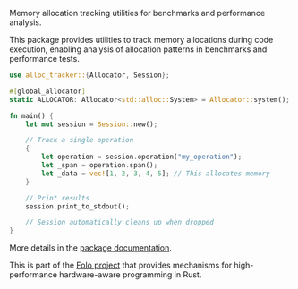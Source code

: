 Memory allocation tracking utilities for benchmarks and performance analysis.

This package provides utilities to track memory allocations during code execution,
enabling analysis of allocation patterns in benchmarks and performance tests.

```rust
use alloc_tracker::{Allocator, Session};

#[global_allocator]
static ALLOCATOR: Allocator<std::alloc::System> = Allocator::system();

fn main() {
    let mut session = Session::new();

    // Track a single operation
    {
        let operation = session.operation("my_operation");
        let _span = operation.span();
        let _data = vec![1, 2, 3, 4, 5]; // This allocates memory
    }

    // Print results
    session.print_to_stdout();

    // Session automatically cleans up when dropped
}
```

More details in the [package documentation](https://docs.rs/alloc_tracker/).

This is part of the [Folo project](https://github.com/folo-rs/folo) that provides mechanisms for
high-performance hardware-aware programming in Rust.

